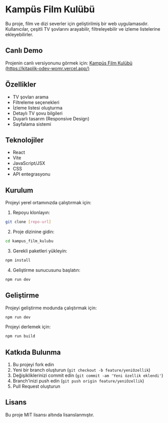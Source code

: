 # Kampüs Film Kulübü

Bu proje, film ve dizi severler için geliştirilmiş bir web uygulamasıdır. Kullanıcılar, çeşitli TV şovlarını arayabilir, filtreleyebilir ve izleme listelerine ekleyebilirler.

## Canlı Demo

Projenin canlı versiyonunu görmek için: [Kampüs Film Kulübü (https://kitaplik-odev-womr.vercel.app/)](https://kitaplik-odev-womr.vercel.app/)

## Özellikler

- TV şovları arama
- Filtreleme seçenekleri
- İzleme listesi oluşturma
- Detaylı TV şovu bilgileri
- Duyarlı tasarım (Responsive Design)
- Sayfalama sistemi

## Teknolojiler

- React
- Vite
- JavaScript/JSX
- CSS
- API entegrasyonu

## Kurulum

Projeyi yerel ortamınızda çalıştırmak için:

1. Repoyu klonlayın:
```bash
git clone [repo-url]
```

2. Proje dizinine gidin:
```bash
cd kampus_film_kulubu
```

3. Gerekli paketleri yükleyin:
```bash
npm install
```

4. Geliştirme sunucusunu başlatın:
```bash
npm run dev
```

## Geliştirme

Projeyi geliştirme modunda çalıştırmak için:

```bash
npm run dev
```

Projeyi derlemek için:

```bash
npm run build
```

## Katkıda Bulunma

1. Bu projeyi fork edin
2. Yeni bir branch oluşturun (`git checkout -b feature/yeniOzellik`)
3. Değişikliklerinizi commit edin (`git commit -am 'Yeni özellik eklendi'`)
4. Branch'inizi push edin (`git push origin feature/yeniOzellik`)
5. Pull Request oluşturun

## Lisans

Bu proje MIT lisansı altında lisanslanmıştır.
